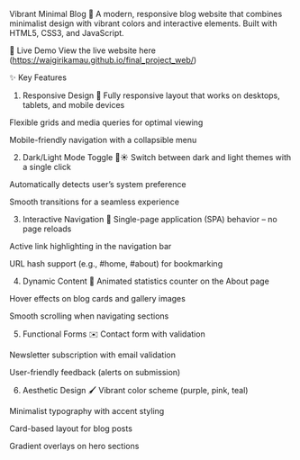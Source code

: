 Vibrant Minimal Blog 🌈
A modern, responsive blog website that combines minimalist design with vibrant colors and interactive elements. Built with HTML5, CSS3, and JavaScript.

🚀 Live Demo
View the live website here (https://waigirikamau.github.io/final_project_web/)

✨ Key Features
1. Responsive Design 📱
Fully responsive layout that works on desktops, tablets, and mobile devices

Flexible grids and media queries for optimal viewing

Mobile-friendly navigation with a collapsible menu

2. Dark/Light Mode Toggle 🌙☀️
Switch between dark and light themes with a single click

Automatically detects user’s system preference

Smooth transitions for a seamless experience

3. Interactive Navigation 🔄
Single-page application (SPA) behavior – no page reloads

Active link highlighting in the navigation bar

URL hash support (e.g., #home, #about) for bookmarking

4. Dynamic Content 🎨
Animated statistics counter on the About page

Hover effects on blog cards and gallery images

Smooth scrolling when navigating sections

5. Functional Forms ✉️
Contact form with validation

Newsletter subscription with email validation

User-friendly feedback (alerts on submission)

6. Aesthetic Design 🖌️
Vibrant color scheme (purple, pink, teal)

Minimalist typography with accent styling

Card-based layout for blog posts

Gradient overlays on hero sections
